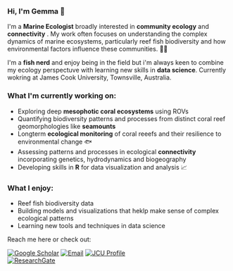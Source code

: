 
### Hi, I'm Gemma 👋

I'm a **Marine Ecologist** broadly interested in **community ecology** and **connectivity** . My work often focuses on understanding the complex dynamics of marine ecosystems, particularly reef fish biodiversity and how environmental factors influence these communities. 🌊🐠

I'm a **fish nerd** and enjoy being in the field but i'm always keen to combine my ecology perspectuve with learning new skills in **data science**. 
Currently wokring at James Cook University, Townsville, Australia.

### What I'm currently working on:
- Exploring deep **mesophotic coral ecosystems** using ROVs
- Quantifying biodiversity patterns and processes from distinct coral reef geomorphologies like **seamounts**
- Longterm **ecological monitoring** of coral reeefs and their resilience to environmental change 🐟
- Assessing patterns and processes in ecological **connectivity** incorporating genetics, hydrodynamics and biogeography
- Developing skills in **R** for data visualization and analysis 📈

### What I enjoy:
- Reef fish biodiversity data
- Building models and visualizations that heklp make sense of complex ecological patterns
- Learning new tools and techniques in data science

Reach me here or check out:

[![Google Scholar](https://img.shields.io/badge/Google%20Scholar-4285F4?style=flat&logo=google-scholar&logoColor=white)]([https://scholar.google.com](https://scholar.google.com.au/citations?user=ifxcchsAAAAJ&hl=en))  
[![Email](https://img.shields.io/badge/Email-%23D14836.svg?style=flat&logo=Gmail&logoColor=white)](gfgalbraith@gmail.com)
[![JCU Profile](https://your-image-link.com)](https://portfolio.jcu.edu.au/researchers/gemma.galbraith/)  
[![ResearchGate](https://img.shields.io/badge/ResearchGate-00CCBB?style=flat&logo=researchgate&logoColor=white)](https://www.researchgate.net/profile/Gemma-Galbraith)


<!--
**gfgalbraith/gfgalbraith** is a ✨ _special_ ✨ repository because its `README.md` (this file) appears on your GitHub profile.

Here are some ideas to get you started:

- 🔭 I’m currently working on ...
- 🌱 I’m currently learning ...
- 👯 I’m looking to collaborate on ...
- 🤔 I’m looking for help with ...
- 💬 Ask me about ...
- 📫 How to reach me: ...
- 😄 Pronouns: ...
- ⚡ Fun fact: ...
-->

